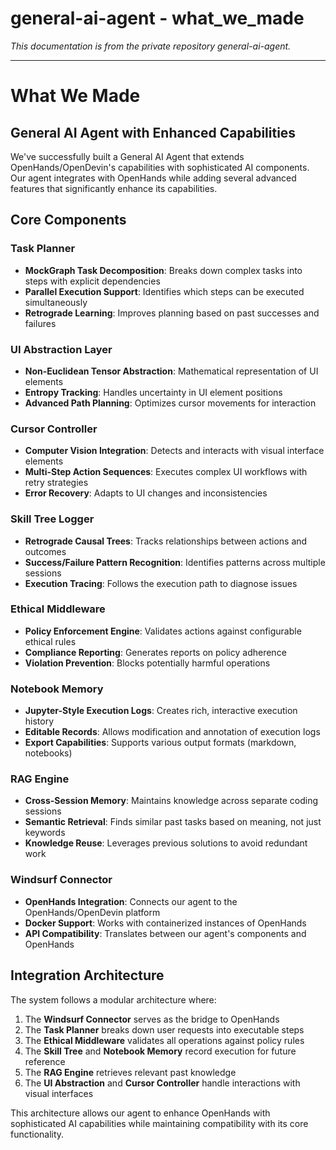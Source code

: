 # general-ai-agent - what_we_made

*This documentation is from the private repository general-ai-agent.*

---

# What We Made

## General AI Agent with Enhanced Capabilities

We've successfully built a General AI Agent that extends OpenHands/OpenDevin's capabilities with sophisticated AI components. Our agent integrates with OpenHands while adding several advanced features that significantly enhance its capabilities.

## Core Components

### Task Planner
- **MockGraph Task Decomposition**: Breaks down complex tasks into steps with explicit dependencies
- **Parallel Execution Support**: Identifies which steps can be executed simultaneously
- **Retrograde Learning**: Improves planning based on past successes and failures

### UI Abstraction Layer
- **Non-Euclidean Tensor Abstraction**: Mathematical representation of UI elements
- **Entropy Tracking**: Handles uncertainty in UI element positions
- **Advanced Path Planning**: Optimizes cursor movements for interaction

### Cursor Controller
- **Computer Vision Integration**: Detects and interacts with visual interface elements
- **Multi-Step Action Sequences**: Executes complex UI workflows with retry strategies
- **Error Recovery**: Adapts to UI changes and inconsistencies

### Skill Tree Logger
- **Retrograde Causal Trees**: Tracks relationships between actions and outcomes
- **Success/Failure Pattern Recognition**: Identifies patterns across multiple sessions
- **Execution Tracing**: Follows the execution path to diagnose issues

### Ethical Middleware
- **Policy Enforcement Engine**: Validates actions against configurable ethical rules
- **Compliance Reporting**: Generates reports on policy adherence
- **Violation Prevention**: Blocks potentially harmful operations

### Notebook Memory
- **Jupyter-Style Execution Logs**: Creates rich, interactive execution history
- **Editable Records**: Allows modification and annotation of execution logs
- **Export Capabilities**: Supports various output formats (markdown, notebooks)

### RAG Engine
- **Cross-Session Memory**: Maintains knowledge across separate coding sessions
- **Semantic Retrieval**: Finds similar past tasks based on meaning, not just keywords
- **Knowledge Reuse**: Leverages previous solutions to avoid redundant work

### Windsurf Connector
- **OpenHands Integration**: Connects our agent to the OpenHands/OpenDevin platform
- **Docker Support**: Works with containerized instances of OpenHands
- **API Compatibility**: Translates between our agent's components and OpenHands

## Integration Architecture

The system follows a modular architecture where:

1. The **Windsurf Connector** serves as the bridge to OpenHands
2. The **Task Planner** breaks down user requests into executable steps
3. The **Ethical Middleware** validates all operations against policy rules
4. The **Skill Tree** and **Notebook Memory** record execution for future reference
5. The **RAG Engine** retrieves relevant past knowledge
6. The **UI Abstraction** and **Cursor Controller** handle interactions with visual interfaces

This architecture allows our agent to enhance OpenHands with sophisticated AI capabilities while maintaining compatibility with its core functionality.

